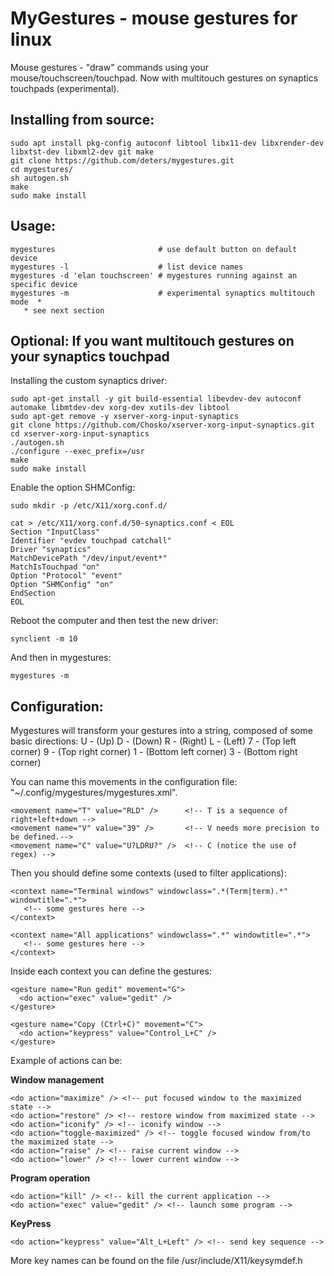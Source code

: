 
MyGestures - mouse gestures for linux
=====================================

 Mouse gestures - "draw" commands using your mouse/touchscreen/touchpad.
 Now with multitouch gestures on synaptics touchpads (experimental).

  
Installing from source:
-----------------------

    sudo apt install pkg-config autoconf libtool libx11-dev libxrender-dev libxtst-dev libxml2-dev git make
    git clone https://github.com/deters/mygestures.git
    cd mygestures/
    sh autogen.sh
    make
    sudo make install


Usage:
------

    mygestures                       # use default button on default device 
    mygestures -l                    # list device names  
    mygestures -d 'elan touchscreen' # mygestures running against an specific device
    mygestures -m                    # experimental synaptics multitouch mode  *
       * see next section

Optional: If you want multitouch gestures on your synaptics touchpad
--------------------------------------------------------------------

 Installing the custom synaptics driver:

    sudo apt-get install -y git build-essential libevdev-dev autoconf automake libmtdev-dev xorg-dev xutils-dev libtool
    sudo apt-get remove -y xserver-xorg-input-synaptics
    git clone https://github.com/Chosko/xserver-xorg-input-synaptics.git
    cd xserver-xorg-input-synaptics
    ./autogen.sh
    ./configure --exec_prefix=/usr
    make
    sudo make install

 Enable the option SHMConfig:

    sudo mkdir -p /etc/X11/xorg.conf.d/

    cat > /etc/X11/xorg.conf.d/50-synaptics.conf < EOL
    Section "InputClass"
    Identifier "evdev touchpad catchall"
    Driver "synaptics"
    MatchDevicePath "/dev/input/event*"
    MatchIsTouchpad "on"
    Option "Protocol" "event"
    Option "SHMConfig" "on"
    EndSection
    EOL

 Reboot the computer and then test the new driver:

    synclient -m 10

 And then in mygestures:

    mygestures -m

Configuration:
--------------

  Mygestures will transform your gestures into a string, composed of some basic directions:  U - (Up)
               D - (Down)
               R - (Right)
               L - (Left)
               7 - (Top left corner)
               9 - (Top right corner)
               1 - (Bottom left corner)
               3 - (Bottom right corner)

  You can name this movements in the configuration file: "~/.config/mygestures/mygestures.xml".
  
    <movement name="T" value="RLD" />      <!-- T is a sequence of right+left+down -->
    <movement name="V" value="39" />       <!-- V needs more precision to be defined.-->
    <movement name="C" value="U?LDRU?" />  <!-- C (notice the use of regex) -->
         
  Then you should define some contexts (used to filter applications):
    
    <context name="Terminal windows" windowclass=".*(Term|term).*" windowtitle=".*">
       <!-- some gestures here -->
    </context>
    
    <context name="All applications" windowclass=".*" windowtitle=".*">
       <!-- some gestures here -->
    </context>

   Inside each context you can define the gestures:

    <gesture name="Run gedit" movement="G">
      <do action="exec" value="gedit" />
    </gesture>
    
    <gesture name="Copy (Ctrl+C)" movement="C">
      <do action="keypress" value="Control_L+C" />
    </gesture>
        
   Example of actions can be:
        
 __Window management__
           
    <do action="maximize" /> <!-- put focused window to the maximized state -->
    <do action="restore" /> <!-- restore window from maximized state -->
    <do action="iconify" /> <!-- iconify window -->
    <do action="toggle-maximized" /> <!-- toggle focused window from/to the maximized state -->
    <do action="raise" /> <!-- raise current window -->
    <do action="lower" /> <!-- lower current window -->
            
 __Program operation__
           
    <do action="kill" /> <!-- kill the current application -->
    <do action="exec" value="gedit" /> <!-- launch some program -->
    
 __KeyPress__

    <do action="keypress" value="Alt_L+Left" /> <!-- send key sequence -->

   More key names can be found on the file /usr/include/X11/keysymdef.h
